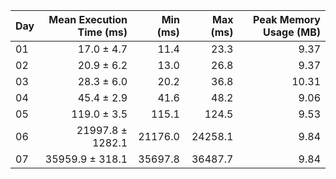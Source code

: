 | Day | Mean Execution Time (ms) | Min (ms) | Max (ms) | Peak Memory Usage (MB) |
|:---|---:|---:|---:|---:|
| 01 | 17.0 ± 4.7 | 11.4 | 23.3 | 9.37 |
| 02 | 20.9 ± 6.2 | 13.0 | 26.8 | 9.37 |
| 03 | 28.3 ± 6.0 | 20.2 | 36.8 | 10.31 |
| 04 | 45.4 ± 2.9 | 41.6 | 48.2 | 9.06 |
| 05 | 119.0 ± 3.5 | 115.1 | 124.5 | 9.53 |
| 06 | 21997.8 ± 1282.1 | 21176.0 | 24258.1 | 9.84 |
| 07 | 35959.9 ± 318.1 | 35697.8 | 36487.7 | 9.84 |
